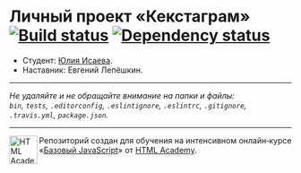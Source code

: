 # Личный проект «Кекстаграм» [![Build status][travis-image]][travis-url] [![Dependency status][dependency-image]][dependency-url]

* Студент: [Юлия Исаева](https://up.htmlacademy.ru/javascript/7/user/237407).
* Наставник: Евгений Лепёшкин.

---

_Не удаляйте и не обращайте внимание на папки и файлы:_<br>
_`bin`, `tests`, `.editorconfig`, `.eslintignore`, `.eslintrc`, `.gitignore`, `.travis.yml`, `package.json`._

---

<a href="https://htmlacademy.ru/intensive/javascript"><img align="left" width="50" height="50" title="HTML Academy" src="https://up.htmlacademy.ru/static/img/intensive/javascript/logo-for-github.svg"></a>

Репозиторий создан для обучения на интенсивном онлайн‑курсе «[Базовый JavaScript](https://htmlacademy.ru/intensive/javascript)» от [HTML Academy](https://htmlacademy.ru).

[travis-image]: https://travis-ci.org/htmlacademy-javascript/237407-kekstagram.svg?branch=master
[travis-url]: https://travis-ci.org/htmlacademy-javascript/237407-kekstagram
[dependency-image]: https://david-dm.org/htmlacademy-javascript/237407-kekstagram.svg?style=flat-square
[dependency-url]: https://david-dm.org/htmlacademy-javascript/237407-kekstagram
